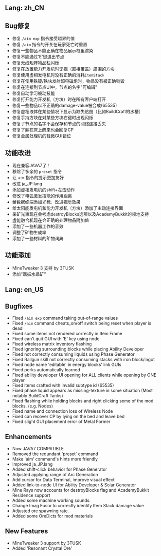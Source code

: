 
Lang: zh_CN
---

## Bug修复

* 修复 `/aim exp` 指令接受越界的值
* 修复 `/aim` 指令的开关在玩家死亡时重置
* 修复一些物品不能正确在物品展示框里渲染
* 修复不能通过'E'键退出节点
* 修复无线矩阵物品栏闪烁
* 修复在放置能力开发机时无视（直接覆盖）周围的方块
* 修复使用虚相发电机时没有正确的消耗`ItemStack`
* 修复在使用铁锭/铁块发射超电磁炮时，物品没有被正确销毁
* 修复在连接到节点UI中，节点的名字"可编辑"
* 修复自动学习被动技能
* 修复打开能力开发机（方块）时在所有客户端打开
* 修复一些物品以不正确的damage-value被合成(65535)
* 修复虚相液体在某些情况下显示为缺失贴图（比如BuildCraft的水槽）
* 修复手持方块在对某些方块右键时出现闪烁
* 修复了节点的名字不会保存和节点的网络连接丢失
* 修复了躺在床上醒来也会回复CP
* 修复金属处理机的轻微GUI错位

## 功能改进

* 现在兼容JAVA7了！
* 移除了多余的 `preset` 指令
* 让 `aim` 指令的提示更加友好
* 改进 ja_JP.lang
* 添加虚相发电机的shift+左击动作
* 修改了电弧激发技能的作用距离
* 给数据终端添加光标，改进视觉效果
* 给太阳能发电机和能力开发机（方块）添加了主动连接界面
* 采矿光束现在会考虑destroyBlocks选项以及AcademyBukkit的领地支持
* 虚能融合机现在会正确的处理物品附加值
* 添加了一些机器工作的音效
* 调整了矿物生成率
* 添加了一些材料的矿物词典

## 功能添加

* MineTweaker 3 支持 by 3TUSK
* 添加“谐振水晶矿”

Lang: en_US
---

## Bugfixes

* Fixed `/aim exp` command taking out-of-range values
* Fixed `/aim` command cheats_on/off switch being reset when player is dead
* Fixed some items not rendered correctly in Item Frame
* Fixed can't quit GUI with 'E' key using node
* Fixed wireless matrix inventory flashing
* Fixed ignoring surrounding blocks while placing Ability Developer
* Fixed not correctly consuming liquids using Phase Generator
* Fixed Railgun skill not correctly consuming stacks with iron block/ingot
* Fixed node name 'editable' in energy blocks' link GUIs
* Fixed perks automatically learned
* Fixed ability developer UI opening for ALL clients while opening by ONE player
* Fixed items crafted with invalid subtype id (65535)
* Fixed phase liquid appears as missing-texture in some situation (Most notably BuildCraft Tanks)
* Fixed flashing while holding blocks and right clicking some of the mod blocks. (e.g. Nodes)
* Fixed name and connection loss of Wireless Node
* Fixed can recover CP by lying on the bed and leave bed
* Fixed slight GUI placement error of Metal Former

## Enhancements

* Now JAVA7 COMPATIBLE
* Removed the redundant 'preset' command
* Make 'aim' command's hints more friendly
* Improved ja_JP.lang
* Added shift-click behavior for Phase Generator
* Adjusted applying range of Arc Generation
* Add cursor for Data Terminal, improve visual effect
* Added link-to-node UI for Ability Developer & Solar Generator 
* Mine Rays now accounts for destroyBlocks flag and AcademyBukkit Residence support
* Added some machine working sounds.
* Change Imag Fusor to correctly identify Item Stack damage value
* Adjusted ore spawning rate.
* Added some OreDicts for mod materials

## New Features

* MineTweaker 3 support by 3TUSK
* Added 'Resonant Crystal Ore'